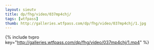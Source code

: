 ```yaml
--- 
layout: sieutv
title: dp/fhg/video/037mp4chj/
tags: [wtfpass]
thumb: http://galleries.wtfpass.com/dp/fhg/video/037mp4chj/1.jpg
---
```

{% include tvpro key="http://galleries.wtfpass.com/dp/fhg/video/037mp4chj/1.mp4" %} 
